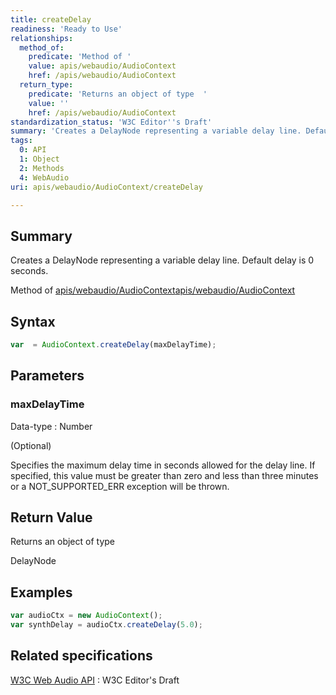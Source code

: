 ```yaml
---
title: createDelay
readiness: 'Ready to Use'
relationships:
  method_of:
    predicate: 'Method of '
    value: apis/webaudio/AudioContext
    href: /apis/webaudio/AudioContext
  return_type:
    predicate: 'Returns an object of type  '
    value: ''
    href: /apis/webaudio/AudioContext
standardization_status: 'W3C Editor''s Draft'
summary: 'Creates a DelayNode representing a variable delay line. Default delay is 0 seconds.'
tags:
  0: API
  1: Object
  2: Methods
  4: WebAudio
uri: apis/webaudio/AudioContext/createDelay

---
```

## Summary

Creates a DelayNode representing a variable delay line. Default delay is 0 seconds.

Method of [apis/webaudio/AudioContext](/apis/webaudio/AudioContext)[apis/webaudio/AudioContext](/apis/webaudio/AudioContext)

## Syntax

``` js
var  = AudioContext.createDelay(maxDelayTime);
```

## Parameters

### maxDelayTime

 Data-type
:   Number

(Optional)

Specifies the maximum delay time in seconds allowed for the delay line. If specified, this value must be greater than zero and less than three minutes or a NOT\_SUPPORTED\_ERR exception will be thrown.

## Return Value

Returns an object of type

DelayNode

## Examples

``` js
var audioCtx = new AudioContext();
var synthDelay = audioCtx.createDelay(5.0);
```

## Related specifications

[W3C Web Audio API](http://webaudio.github.io/web-audio-api/)
:   W3C Editor's Draft
